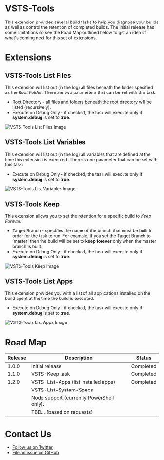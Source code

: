 ﻿# VSTS-Tools
This extension provides several build tasks to help you diagnose your builds as well as control the retention of completed builds. The initial release has some limitations so see the Road Map outlined below to get an idea of what's coming next for this set of extensions.

# Extensions

## VSTS-Tools List Files
This extension will list out (in the log) all files beneath the folder specified as the *Root Folder*. There are two parameters that can be set with this task:

* Root Directory - all files and folders beneath the root directory will be listed (recursively).
* Execute on Debug Only - if checked, the task will execute only if **system.debug** is set to **true**.

![VSTS-Tools List Files Image](https://github.com/jbramwell/VSTS-Tools/blob/master/VSTS-Extensions/screenshots/ListFiles.png?raw=true)

## VSTS-Tools List Variables
This extension will list out (in the log) all variables that are defined at the time this extension is executed. There is one parameter that can be set with this task:

* Execute on Debug Only - if checked, the task will execute only if **system.debug** is set to **true**.

![VSTS-Tools List Variables Image](https://github.com/jbramwell/VSTS-Tools/blob/master/VSTS-Extensions/screenshots/ListVariables.png?raw=true)

## VSTS-Tools Keep
This extension allows you to set the retention for a specific build to *Keep Forever*.

* Target Branch - specifies the name of the branch that must be built in order for the task to run. For example, if you set the Target Branch to 'master' then the build will be set to **keep forever** only when the master branch is built.
* Execute on Debug Only - if checked, the task will execute only if **system.debug** is set to **true**.

![VSTS-Tools Keep Image](https://github.com/jbramwell/VSTS-Tools/blob/master/VSTS-Extensions/screenshots/keep.png?raw=true)


## VSTS-Tools List Apps
This extension provides you with a list of all applications installed on the build agent at the time the build is executed.

* Execute on Debug Only - if checked, the task will execute only if **system.debug** is set to **true**.

![VSTS-Tools List Apps Image](https://github.com/jbramwell/VSTS-Tools/blob/master/VSTS-Extensions/screenshots/ListApps.png?raw=true)

# Road Map
|Release|Description                                |Status    |
|-------|-------------------------------------------|----------|
| 1.0.0 | Initial release                           |Completed |
| 1.1.0 | VSTS-Keep task                            |Completed |
| 1.2.0 | VSTS-List-Apps (list installed apps)      |Completed |
|       | VSTS-List-System-Specs                    |          |
|       | Node support (currently PowerShell only). |          |
|       | TBD... (based on requests)                |          ||

# Contact Us
* [Follow us on Twitter](https://twitter.com/moonspacelabs)
* [File an issue on GitHub](https://github.com/jbramwell/VSTS-Tools/issues)
